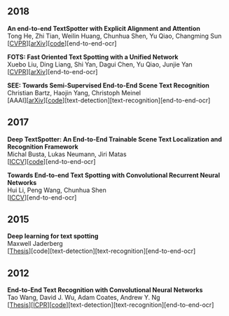 ## 2018
**An end-to-end TextSpotter with Explicit Alignment and Attention**  
Tong He, Zhi Tian, Weilin Huang, Chunhua Shen, Yu Qiao, Changming Sun  
\[[CVPR](http://openaccess.thecvf.com/content_cvpr_2018/papers/He_An_End-to-End_TextSpotter_CVPR_2018_paper.pdf)\]\[[arXiv](https://arxiv.org/abs/1803.03474)\]\[[code](https://github.com/tonghe90/textspotter)\]\[end-to-end-ocr\]

**FOTS: Fast Oriented Text Spotting with a Unified Network**  
Xuebo Liu, Ding Liang, Shi Yan, Dagui Chen, Yu Qiao, Junjie Yan  
\[[CVPR](http://openaccess.thecvf.com/content_cvpr_2018/papers/Liu_FOTS_Fast_Oriented_CVPR_2018_paper.pdf)\]\[[arXiv](https://arxiv.org/abs/1801.01671)\]\[end-to-end-ocr\]

**SEE: Towards Semi-Supervised End-to-End Scene Text Recognition**  
Christian Bartz, Haojin Yang, Christoph Meinel  
\[AAAI\]\[[arXiv](https://arxiv.org/abs/1712.05404)\]\[[code](https://github.com/Bartzi/see)\]\[text-detection\]\[text-recognition\]\[end-to-end-ocr\]

## 2017
**Deep TextSpotter: An End-to-End Trainable Scene Text Localization and Recognition Framework**  
Michal Busta, Lukas Neumann, Jiri Matas  
\[[ICCV](http://openaccess.thecvf.com/content_ICCV_2017/papers/Busta_Deep_TextSpotter_An_ICCV_2017_paper.pdf)\]\[[code](https://github.com/MichalBusta/DeepTextSpotter)\]\[end-to-end-ocr\]

**Towards End-to-end Text Spotting with Convolutional Recurrent Neural Networks**  
Hui Li, Peng Wang, Chunhua Shen  
\[[ICCV](http://openaccess.thecvf.com/content_ICCV_2017/papers/Li_Towards_End-To-End_Text_ICCV_2017_paper.pdf)\]\[end-to-end-ocr\]

## 2015
**Deep learning for text spotting**  
Maxwell Jaderberg  
\[[Thesis](http://ethos.bl.uk/OrderDetails.do?uin=uk.bl.ethos.667044)\]\[code\]\[text-detection\]\[text-recognition\]\[end-to-end-ocr\]

## 2012
**End-to-End Text Recognition with Convolutional Neural Networks**  
Tao Wang, David J. Wu, Adam Coates, Andrew Y. Ng  
\[[Thesis](https://cs.stanford.edu/people/dwu4/HonorThesis.pdf)\]\[[ICPR](https://ieeexplore.ieee.org/document/6460871/)\]\[[code](http://cs.stanford.edu/people/twangcat/ICPR2012_code/SceneTextCNN_demo.tar)\]\[text-detection\]\[text-recognition\]\[end-to-end-ocr\]
